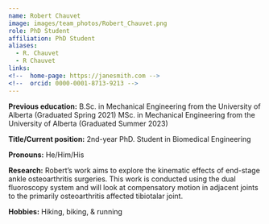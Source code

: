 ```yaml
---
name: Robert Chauvet
image: images/team_photos/Robert_Chauvet.png
role: PhD Student
affiliation: PhD Student
aliases:
  - R. Chauvet
  - R Chauvet
links:
<!--  home-page: https://janesmith.com -->
<!--  orcid: 0000-0001-8713-9213 -->
---
```

**Previous education:** 
B.Sc. in Mechanical Engineering  from the University of Alberta (Graduated Spring 2021) MSc. in Mechanical Engineering from the University of Alberta (Graduated Summer 2023)  

**Title/Current position:** 
2nd-year PhD. Student in Biomedical Engineering  

**Pronouns:** He/Him/His  

**Research:** Robert’s work aims to explore the kinematic effects of end-stage ankle osteoarthritis surgeries. This work is conducted using the dual fluoroscopy system and will look at compensatory motion in adjacent joints to the primarily osteoarthritis affected tibiotalar joint.  

**Hobbies:** Hiking, biking, & running

